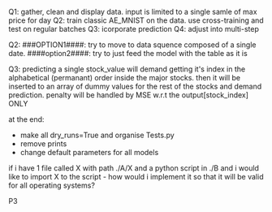 Q1: gather, clean and display data. input is limited to a single samle of max price for day
Q2: train classic AE_MNIST on the data. use cross-training and test on regular batches
Q3: icorporate prediction
Q4: adjust into multi-step

Q2:
###OPTION1####:
try to move to data squence composed of a single date.
####option2####:
try to just feed the model with the table as it is


Q3:
predicting a single stock_value will demand getting it's index in the alphabetical (permanant) order inside the major stocks. then it will be inserted to an array of dummy values for the rest of the stocks and demand prediction.
penalty will be handled by MSE w.r.t the output[stock_index] ONLY



at the end:
- make all dry_runs=True and organise Tests.py
- remove prints
- change default parameters for all models



if i have 1 file called X with path ./A/X and a python script in ./B and i would like to import X to the script - how would i implement it so that it will be valid for all operating systems? 



P3